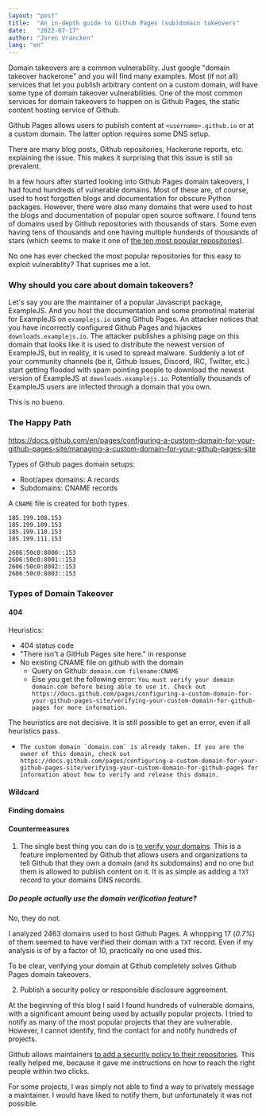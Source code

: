 ```yaml
---
layout: "post"
title:  "An in-depth guide to Github Pages (sub)domain takeovers"
date:   "2022-07-17"
author: "Joren Vrancken"
lang: "en"
---
```


<!--
Ideas:
- Goed naar de gevonden domeinen kijken
- Is een link in de description genoeg om verificatie te vereisen?
-->

<!--
Blog ideas:
- Code toevoegen
- Talk about open source funding
  - If any of these projects had a Hackerone, these bugs would have been found in minutes
-->

<!--
Reported to:
- Augur: turbo-docs.augur.sh
- Podman: *.podman.io
- PyYaml: *.pyyaml.org
- Watchman: *.containrrr.dev
- Cryptoswift: *.cryptoswift.io
- Animate.css: *.animate.style
- kamranahmedse/developer-roadmap: *.roadmap.sh
  - Email found on his Youtube page.
- Playwright: *.playwright.dev
  - via MSRC

- Github, via Hackerone
-->

Domain takeovers are a common vulnerability. Just google "domain takeover hackerone" and you will find many examples. Most (if not all) services that let you publish arbitrary content on a custom domain, will have some type of domain takeover vulnerabilities. One of the most common services for domain takeovers to happen on is Github Pages, the static content hosting service of Github.

Github Pages allows users to publish content at `<username>.github.io` or at a custom domain. The latter option requires some DNS setup.

There are many blog posts, Github repositories, Hackerone reports, etc. explaining the issue. This makes it surprising that this issue is still so prevalent.

In a few hours after started looking into Github Pages domain takeovers, I had found hundreds of vulnerable domains. Most of these are, of course, used to host forgotten blogs and documentation for obscure Python packages. However, there were also many domains that were used to host the blogs and documentation of popular open source software. I found tens of domains used by Github repositories with thousands of stars. Some even having tens of thousands and one having multiple hunderds of thousands of stars (which seems to make it one of [the ten most popular repositories](https://github.com/EvanLi/Github-Ranking)).

No one has ever checked the most popular repositories for this easy to exploit vulnerablity? That suprises me a lot.

### Why should you care about domain takeovers?
Let's say you are the maintainer of a popular Javascript package, ExampleJS. And you host the documentation and some promotinal material for ExampleJS on `examplejs.io` using Github Pages. An attacker notices that you have incorrectly configured Github Pages and hijackes `downloads.examplejs.io`. The attacker publishes a phising page on this domain that looks like it is used to distribute the newest version of ExampleJS, but in reality, it is used to spread malware. Suddenly a lot of your community channels (be it, Github Issues, Discord, IRC, Twitter, etc.) start getting flooded with spam pointing people to download the newest version of ExampleJS at `downloads.examplejs.io`. Potentially thousands of ExampleJS users are infected through a domain that you own.

This is no bueno.

### The Happy Path

https://docs.github.com/en/pages/configuring-a-custom-domain-for-your-github-pages-site/managing-a-custom-domain-for-your-github-pages-site

Types of Github pages domain setups:
- Root/apex domains: A records
- Subdomains: CNAME records

A `CNAME` file is created for both types.

```
185.199.108.153
185.199.109.153
185.199.110.153
185.199.111.153
```

```
2606:50c0:8000::153
2606:50c0:8001::153
2606:50c0:8002::153
2606:50c0:8003::153
```


### Types of Domain Takeover

#### 404

Heuristics:
- 404 status code
- "There isn't a GitHub Pages site here." in response
- No existing CNAME file on github with the domain
  - Query on Github: `domain.com filename:CNAME`
  - Else you get the following error: ```You must verify your domain domain.com before being able to use it. Check out https://docs.github.com/pages/configuring-a-custom-domain-for-your-github-pages-site/verifying-your-custom-domain-for-github-pages for more information. ```

The heuristics are not decisive. It is still possible to get an error, even if all heuristics pass.
- ```The custom domain `domain.com` is already taken. If you are the owner of this domain, check out https://docs.github.com/pages/configuring-a-custom-domain-for-your-github-pages-site/verifying-your-custom-domain-for-github-pages for information about how to verify and release this domain.```

#### Wildcard


#### Finding domains


#### Countermeasures

1.  The single best thing you can do is [to verify your domains](https://docs.github.com/en/pages/configuring-a-custom-domain-for-your-github-pages-site/verifying-your-custom-domain-for-github-pages). This is a feature implemented by Github that allows users and organizations to tell Github that they own a domain (and its subdomains) and no one but them is allowed to publish content on it. It is as simple as adding a `TXT` record to your domains DNS records.

  ##### Do people actually use the domain verification feature?
  No, they do not.

  I analyzed 2463 domains used to host Github Pages. A whopping 17 (_0.7%_) of them seemed to have verified their domain with a `TXT` record. Even if my analysis is of by a factor of 10, practically no one used this.

  To be clear, verifying your domain at Github completely solves Github Pages domain takeovers.

2. Publish a security policy or responsible disclosure aggreement.

  At the beginning of this blog I said I found hundreds of vulnerable domains, with a significant amount being used by actually popular projects. I tried to notify as many of the most popular projects that they are vulnerable. However, I cannot identify, find the contact for and notify hundreds of projects.

  Github allows maintainers [to add a security policy to their repositories](https://docs.github.com/en/code-security/getting-started/adding-a-security-policy-to-your-repository). This really helped me, because it gave me instructions on how to reach the right people within two clicks.

  For some projects, I was simply not able to find a way to privately message a maintainer. I would have liked to notify them, but unfortunately it was not possible.
